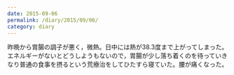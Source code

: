 ```yaml
---
date: 2015-09-06
permalink: /diary/2015/09/06/
category: diary
---
```


昨晩から胃腸の調子が悪く，微熱。日中には熱が38.3度まで上がってしまった。エネルギーがないとどうしようもないので，胃腸が少し落ち着くのを待っていきなり普通の食事を摂るという荒療治をしてひたすら寝ていた。腰が痛くなった。